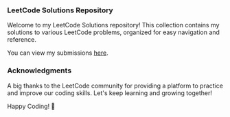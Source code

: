 ### LeetCode Solutions Repository

Welcome to my LeetCode Solutions repository! This collection contains my solutions to various LeetCode problems, organized for easy navigation and reference.

You can view my submissions [here](https://leetcode.com/supreet97/).

### Acknowledgments

A big thanks to the LeetCode community for providing a platform to practice and improve our coding skills. Let's keep learning and growing together!

Happy Coding! 🚀
